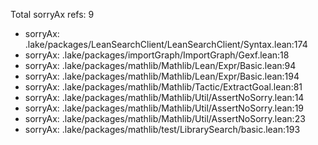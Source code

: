 Total sorryAx refs: 9

- sorryAx: .lake/packages/LeanSearchClient/LeanSearchClient/Syntax.lean:174
- sorryAx: .lake/packages/importGraph/ImportGraph/Gexf.lean:18
- sorryAx: .lake/packages/mathlib/Mathlib/Lean/Expr/Basic.lean:94
- sorryAx: .lake/packages/mathlib/Mathlib/Lean/Expr/Basic.lean:194
- sorryAx: .lake/packages/mathlib/Mathlib/Tactic/ExtractGoal.lean:81
- sorryAx: .lake/packages/mathlib/Mathlib/Util/AssertNoSorry.lean:14
- sorryAx: .lake/packages/mathlib/Mathlib/Util/AssertNoSorry.lean:19
- sorryAx: .lake/packages/mathlib/Mathlib/Util/AssertNoSorry.lean:23
- sorryAx: .lake/packages/mathlib/test/LibrarySearch/basic.lean:193
